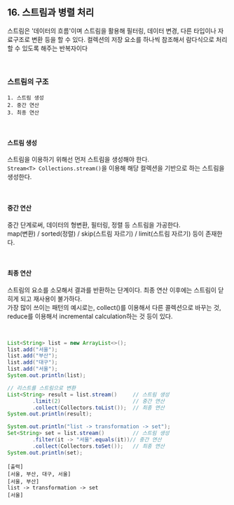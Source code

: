## 16. 스트림과 병렬 처리

스트림은 '데이터의 흐름'이며 스트림을 활용해 필터링, 데이터 변경, 다른 타입이나 자료구조로 변환 등을 할 수 있다.
컬렉션의 저장 요소를 하나씩 참조해서 람다식으로 처리할 수 있도록 해주는 반복자이다

<br>

### 스트림의 구조
```
1. 스트림 생성
2. 중간 연산
3. 최종 연산
```

<br>

#### 스트림 생성
스트림을 이용하기 위해선 먼저 스트림을 생성해야 한다.  
`Stream<T> Collections.stream()`을 이용해 해당 컬렉션을 기반으로 하는 스트림을 생성한다.

<br>

#### 중간 연산
중간 단계로써, 데이터의 형변환, 필터링, 정렬 등 스트림을 가공한다.  
map(변환) / sorted(정렬) / skip(스트림 자르기) / limit(스트림 자르기) 등이 존재한다.

<br>

#### 최종 연산
스트림의 요소를 소모해서 결과를 반환하는 단계이다. 최종 연산 이후에는 스트림이 닫히게 되고 재사용이 불가하다.  
가장 많이 쓰이는 패턴의 예시로는, collect()를 이용해서 다른 콜렉션으로 바꾸는 것, reduce를 이용해서 incremental calculation하는 것 등이 있다.

<br>

``` java
List<String> list = new ArrayList<>();
list.add("서울");
list.add("부산");
list.add("대구");
list.add("서울");
System.out.println(list);

// 리스트를 스트림으로 변환
List<String> result = list.stream()     // 스트림 생성
        .limit(2)                       // 중간 연산
        .collect(Collectors.toList());  // 최종 연산
System.out.println(result);

System.out.println("list -> transformation -> set");
Set<String> set = list.stream()         // 스트림 생성
        .filter(it -> "서울".equals(it))// 중간 연산
        .collect(Collectors.toSet());   // 최종 연산
System.out.println(set);
```

```
[출력]
[서울, 부산, 대구, 서울]
[서울, 부산]
list -> transformation -> set
[서울]
```

